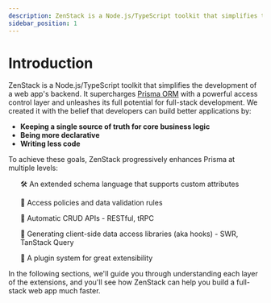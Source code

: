 ```yaml
---
description: ZenStack is a Node.js/TypeScript toolkit that simplifies the development of a web app's backend. It supercharges Prisma ORM with a powerful access control layer and unleashes its full potential for full-stack development.
sidebar_position: 1
---
```


# Introduction

ZenStack is a Node.js/TypeScript toolkit that simplifies the development of a web app's backend. It supercharges [Prisma ORM](https://prisma.io) with a powerful access control layer and unleashes its full potential for full-stack development. We created it with the belief that developers can build better applications by:

- **Keeping a single source of truth for core business logic**
- **Being more declarative**
- **Writing less code**

To achieve these goals, ZenStack progressively enhances Prisma at multiple levels:

<ul>

🛠️ An extended schema language that supports custom attributes

🔐 Access policies and data validation rules

🚀 Automatic CRUD APIs - RESTful, tRPC

🤖 Generating client-side data access libraries (aka hooks) - SWR, TanStack Query

🧩 A plugin system for great extensibility

</ul>

In the following sections, we'll guide you through understanding each layer of the extensions, and you'll see how ZenStack can help you build a full-stack web app much faster.

